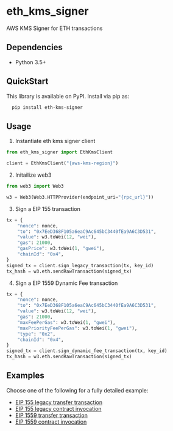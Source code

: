 # eth_kms_signer

AWS KMS Signer for ETH transactions

## Dependencies

- Python 3.5+

## QuickStart

This library is available on PyPI. Install via pip as:

```sh
  pip install eth-kms-signer
```

## Usage

1. Instantiate eth kms signer client

```python
from eth_kms_signer import EthKmsClient

client = EthKmsClient("{aws-kms-region}")
```

2. Initailize web3

```python
from web3 import Web3

w3 = Web3(Web3.HTTPProvider(endpoint_uri="{rpc_url}"))
```

3. Sign a EIP 155 transaction

```python
tx = {
    "nonce": nonce,
    "to": "0x7EeD368F105a6eaC9Ac645bC3440fEa9A6C3D531",
    "value": w3.toWei(12, "wei"),
    "gas": 21000,
    "gasPrice": w3.toWei(1, "gwei"),
    "chainId": "0x4",
}
signed_tx = client.sign_legacy_transaction(tx, key_id)
tx_hash = w3.eth.sendRawTransaction(signed_tx)
```

4. Sign a EIP 1559 Dynamic Fee transaction

```python
tx = {
    "nonce": nonce,
    "to": "0x7EeD368F105a6eaC9Ac645bC3440fEa9A6C3D531",
    "value": w3.toWei(12, "wei"),
    "gas": 21000,
    "maxFeePerGas": w3.toWei(1, "gwei"),
    "maxPriorityFeePerGas": w3.toWei(1, "gwei"),
    "type": "0x2",
    "chainId": "0x4",
}
signed_tx = client.sign_dynamic_fee_transaction(tx, key_id)
tx_hash = w3.eth.sendRawTransaction(signed_tx)
```

## Examples

Choose one of the following for a fully detailed example:

- [EIP 155 legacy transfer transaction](./examples/legacy/transfer.py)
- [EIP 155 legacy contract invocation](./examples/legacy/contract_invoke.py)
- [EIP 1559 transfer transaction](./examples/eip1559/transfer.py)
- [EIP 1559 contract invocation](./examples/eip1559/contract_invoke.py)
